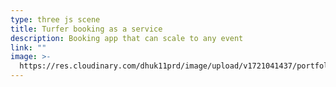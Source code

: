 ```yaml
---
type: three js scene
title: Turfer booking as a service
description: Booking app that can scale to any event
link: ""
image: >-
  https://res.cloudinary.com/dhuk11prd/image/upload/v1721041437/portfolio-tina/Turfer_thumbnail_2_dwlk67.png
---
```


